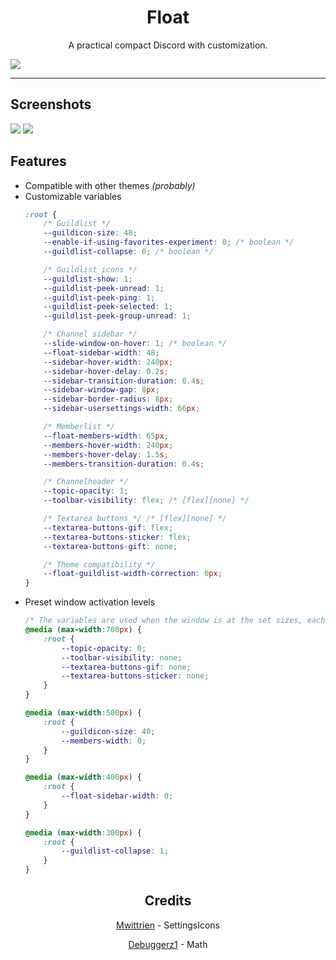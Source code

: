 <h1 align="center">Float</h1>
<p align="center">A practical compact Discord with customization.</p>

![](https://maendisease.github.io/BetterDiscordStuff/Themes/Float/assets/preview.png)

---

## Screenshots
![](https://maendisease.github.io/BetterDiscordStuff/Themes/Float/assets/preview-1.png)
![](https://maendisease.github.io/BetterDiscordStuff/Themes/Float/assets/preview-2-compress.gif)

## Features
* Compatible with other themes *(probably)*
* Customizable variables
  ```css
  :root {
      /* Guildlist */
      --guildicon-size: 48;
      --enable-if-using-favorites-experiment: 0; /* boolean */
      --guildlist-collapse: 0; /* boolean */

      /* Guildlist icons */
      --guildlist-show: 1;
      --guildlist-peek-unread: 1;
      --guildlist-peek-ping: 1;
      --guildlist-peek-selected: 1;
      --guildlist-peek-group-unread: 1;

      /* Channel sidebar */
      --slide-window-on-hover: 1; /* boolean */
      --float-sidebar-width: 48;
      --sidebar-hover-width: 240px;
      --sidebar-hover-delay: 0.2s;
      --sidebar-transition-duration: 0.4s;
      --sidebar-window-gap: 8px;
      --sidebar-border-radius: 8px;
      --sidebar-usersettings-width: 66px;

      /* Memberlist */
      --float-members-width: 65px;
      --members-hover-width: 240px;
      --members-hover-delay: 1.5s;
      --members-transition-duration: 0.4s;

      /* Channelheader */
      --topic-opacity: 1;
      --toolbar-visibility: flex; /* [flex][none] */

      /* Textarea buttons */ /* [flex][none] */
      --textarea-buttons-gif: flex;
      --textarea-buttons-sticker: flex;
      --textarea-buttons-gift: none;

      /* Theme compatibility */
      --float-guildlist-width-correction: 0px;
  }
  ```
 * Preset window activation levels
    ```css
    /* The variables are used when the window is at the set sizes, each media query can be edited/deleted */
    @media (max-width:700px) {
        :root {
            --topic-opacity: 0;
            --toolbar-visibility: none;
            --textarea-buttons-gif: none;
            --textarea-buttons-sticker: none;
        }
    }

    @media (max-width:500px) {
        :root {
            --guildicon-size: 40;
            --members-width: 0;
        }
    }

    @media (max-width:400px) {
        :root {
            --float-sidebar-width: 0;
        }
    }

    @media (max-width:300px) {
        :root {
            --guildlist-collapse: 1;
        }
    }
    ```

<h2 align="center">Credits</h1>
<p align="center"><a href="https://github.com/mwittrien">Mwittrien</a> - SettingsIcons</p>
<p align="center"><a href="https://github.com/Debuggerz1">Debuggerz1</a> - Math</p>
